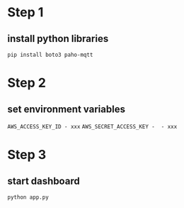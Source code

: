 # Step 1

## install python libraries
`pip install boto3 paho-mqtt`

# Step 2

## set environment variables 
`AWS_ACCESS_KEY_ID - xxx`
`AWS_SECRET_ACCESS_KEY -  - xxx`

# Step 3

## start dashboard
`python app.py`
